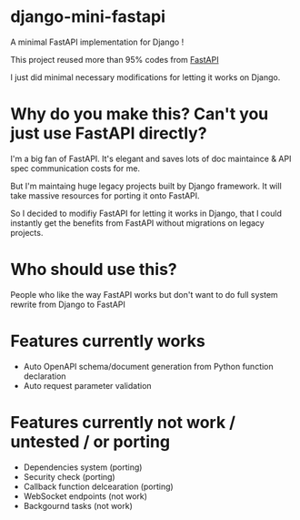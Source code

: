 # django-mini-fastapi
A minimal FastAPI implementation for Django !

This project reused more than 95% codes from [FastAPI](https://fastapi.tiangolo.com/)

I just did minimal necessary modifications for letting it works on Django.

# Why do you make this? Can't you just use FastAPI directly?
I'm a big fan of FastAPI. It's elegant and saves lots of doc maintaince & API spec communication costs for me.

But I'm maintaing huge legacy projects built by Django framework. It will take massive resources for porting it onto FastAPI.

So I decided to modifiy FastAPI for letting it works in Django, that I could instantly get the benefits from FastAPI without  migrations on legacy projects.

# Who should use this?
People who like the way FastAPI works but don't want to do full system rewrite from Django to FastAPI

# Features currently works
* Auto OpenAPI schema/document generation from Python function declaration
* Auto request parameter validation

# Features currently not work / untested / or porting
* Dependencies system (porting)
* Security check (porting)
* Callback function delcearation (porting)
* WebSocket endpoints (not work)
* Backgournd tasks (not work)
